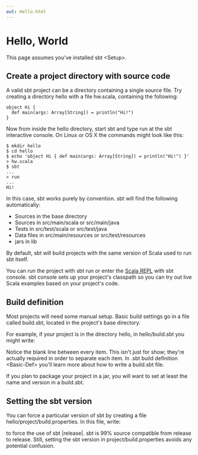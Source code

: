```yaml
---
out: Hello.html
---
```


Hello, World
============

This page assumes you've installed sbt \<Setup\>.

Create a project directory with source code
-------------------------------------------

A valid sbt project can be a directory containing a single source file.
Try creating a directory hello with a file hw.scala, containing the
following:

    object Hi {
      def main(args: Array[String]) = println("Hi!")
    }

Now from inside the hello directory, start sbt and type run at the sbt
interactive console. On Linux or OS X the commands might look like this:

``` {.sourceCode .text}
$ mkdir hello
$ cd hello
$ echo 'object Hi { def main(args: Array[String]) = println("Hi!") }' > hw.scala
$ sbt
...
> run
...
Hi!
```

In this case, sbt works purely by convention. sbt will find the
following automatically:

-   Sources in the base directory
-   Sources in src/main/scala or src/main/java
-   Tests in src/test/scala or src/test/java
-   Data files in src/main/resources or src/test/resources
-   jars in lib

By default, sbt will build projects with the same version of Scala used
to run sbt itself.

You can run the project with sbt run or enter the [Scala
REPL](http://www.scala-lang.org/node/2097) with sbt console. sbt console
sets up your project's classpath so you can try out live Scala examples
based on your project's code.

Build definition
----------------

Most projects will need some manual setup. Basic build settings go in a
file called build.sbt, located in the project's base directory.

For example, if your project is in the directory hello, in
hello/build.sbt you might write:

Notice the blank line between every item. This isn't just for show;
they're actually required in order to separate each item. In
.sbt build definition \<Basic-Def\> you'll learn more about how to write
a build.sbt file.

If you plan to package your project in a jar, you will want to set at
least the name and version in a build.sbt.

Setting the sbt version
-----------------------

You can force a particular version of sbt by creating a file
hello/project/build.properties. In this file, write:

to force the use of sbt |release|. sbt is 99% source compatible from
release to release. Still, setting the sbt version in
project/build.properties avoids any potential confusion.
